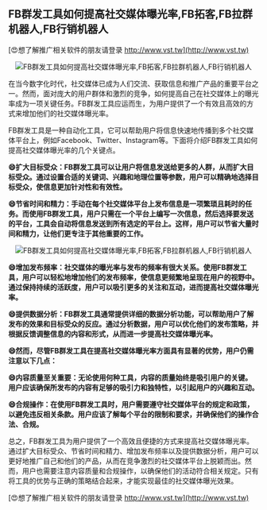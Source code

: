## **FB群发工具如何提高社交媒体曝光率,FB拓客,FB拉群机器人,FB行销机器人**

[😍想了解推广相关软件的朋友请登录 http://www.vst.tw](http://www.vst.tw)

 <center><img src="https://vst.tw/MP4/tuiguang/png/6.png" alt="FB群发工具如何提高社交媒体曝光率,FB拓客,FB拉群机器人,FB行销机器人"></center>

在当今数字化时代，社交媒体已成为人们交流、获取信息和推广产品的重要平台之一。然而，面对庞大的用户群体和激烈的竞争，如何提高自己在社交媒体上的曝光率成为一项关键任务。FB群发工具应运而生，为用户提供了一个有效且高效的方式来增加他们的社交媒体曝光率。

FB群发工具是一种自动化工具，它可以帮助用户将信息快速地传播到多个社交媒体平台上，例如Facebook、Twitter、Instagram等。下面将介绍FB群发工具如何提高社交媒体曝光率的几个关键点。

**😄扩大目标受众：FB群发工具可以让用户将信息发送给更多的人群，从而扩大目标受众。通过设置合适的关键词、兴趣和地理位置等参数，用户可以精确地选择目标受众，使信息更加针对性和有效性。**

**😄节省时间和精力：手动在每个社交媒体平台上发布信息是一项繁琐且耗时的任务。而使用FB群发工具，用户只需在一个平台上编写一次信息，然后选择要发送的平台，工具会自动将信息发送到所有选定的平台上。这样，用户可以节省大量时间和精力，让他们更专注于其他重要的工作。**

 <center><img src="https://vst.tw/MP4/tuiguang/png/3.png" alt="FB群发工具如何提高社交媒体曝光率,FB拓客,FB拉群机器人,FB行销机器人"></center>

**😄增加发布频率：社交媒体的曝光率与发布的频率有很大关系。使用FB群发工具，用户可以轻松地增加他们的发布频率，使信息更频繁地呈现在用户的视野中。通过保持持续的活跃度，用户可以吸引更多的关注和互动，进而提高社交媒体曝光率。**

**😄提供数据分析：FB群发工具通常提供详细的数据分析功能，可以帮助用户了解发布的效果和目标受众的反应。通过分析数据，用户可以优化他们的发布策略，并根据反馈调整信息的内容和形式，从而进一步提高社交媒体曝光率。**

**😄然而，尽管FB群发工具在提高社交媒体曝光率方面具有显著的优势，用户仍需注意以下几点：**

**😄内容质量至关重要：无论使用何种工具，内容的质量始终是吸引用户的关键。用户应该确保所发布的内容有足够的吸引力和独特性，以引起用户的兴趣和互动。**

**😄合规操作：在使用FB群发工具时，用户需要遵守社交媒体平台的规定和政策，以避免违反相关条款。用户应该了解每个平台的限制和要求，并确保他们的操作合法、合规。**

总之，FB群发工具为用户提供了一个高效且便捷的方式来提高社交媒体曝光率。通过扩大目标受众、节省时间和精力、增加发布频率以及提供数据分析，用户可以更好地推广自己和他们的产品，从而在竞争激烈的社交媒体平台上脱颖而出。然而，用户也需要注意内容质量和合规操作，以确保他们的活动符合相关规定。只有将工具的优势与正确的策略结合起来，才能实现最佳的社交媒体曝光效果。

[😍想了解推广相关软件的朋友请登录 http://www.vst.tw](http://www.vst.tw)



